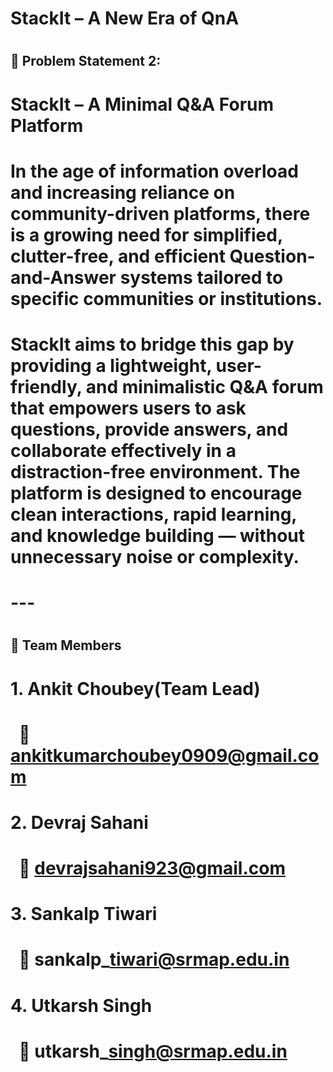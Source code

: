 # StackIt – A New Era of QnA

# 

## 🚀 Problem Statement 2:

# **StackIt – A Minimal Q\&A Forum Platform**

# 

# In the age of information overload and increasing reliance on community-driven platforms, there is a growing need for simplified, clutter-free, and efficient Question-and-Answer systems tailored to specific communities or institutions.

# 

# **StackIt** aims to bridge this gap by providing a **lightweight, user-friendly, and minimalistic Q\&A forum** that empowers users to ask questions, provide answers, and collaborate effectively in a distraction-free environment. The platform is designed to encourage clean interactions, rapid learning, and knowledge building — without unnecessary noise or complexity.

# 

# ---

# 

## 👥 Team Members

# 

# 1\. **Ankit Choubey**(Team Lead)

#    📧 ankitkumarchoubey0909@gmail.com

# 

# 2\. **Devraj Sahani**

#    📧 devrajsahani923@gmail.com

# 

# 3\. **Sankalp Tiwari**

#    📧 sankalp\_tiwari@srmap.edu.in

# 

# 4\. **Utkarsh Singh**

#    📧 utkarsh\_singh@srmap.edu.in

